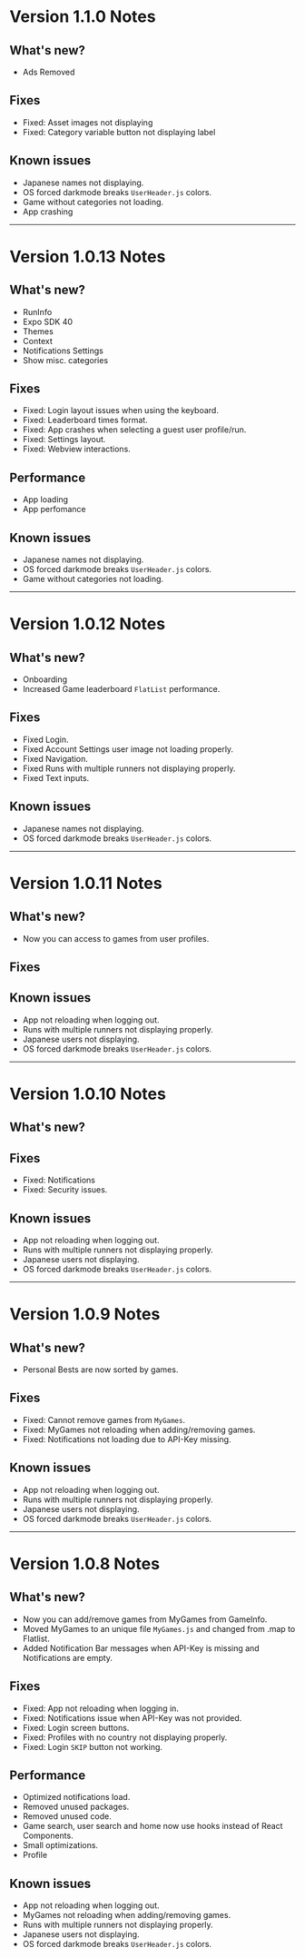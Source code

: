 # Version 1.1.0 Notes

## What's new?

- Ads Removed

## Fixes

- Fixed: Asset images not displaying
- Fixed: Category variable button not displaying label

## Known issues

- Japanese names not displaying.
- OS forced darkmode breaks `UserHeader.js` colors.
- Game without categories not loading.
- App crashing

---

# Version 1.0.13 Notes

## What's new?

- RunInfo
- Expo SDK 40
- Themes
- Context
- Notifications Settings
- Show misc. categories

## Fixes

- Fixed: Login layout issues when using the keyboard.
- Fixed: Leaderboard times format.
- Fixed: App crashes when selecting a guest user profile/run.
- Fixed: Settings layout.
- Fixed: Webview interactions.

## Performance

- App loading
- App perfomance

## Known issues

- Japanese names not displaying.
- OS forced darkmode breaks `UserHeader.js` colors.
- Game without categories not loading.

---

# Version 1.0.12 Notes

## What's new?

- Onboarding
- Increased Game leaderboard `FlatList` performance.

## Fixes

- Fixed Login.
- Fixed Account Settings user image not loading properly.
- Fixed Navigation.
- Fixed Runs with multiple runners not displaying properly.
- Fixed Text inputs.

## Known issues

- Japanese names not displaying.
- OS forced darkmode breaks `UserHeader.js` colors.

---

# Version 1.0.11 Notes

## What's new?

- Now you can access to games from user profiles.

## Fixes

## Known issues

- App not reloading when logging out.
- Runs with multiple runners not displaying properly.
- Japanese users not displaying.
- OS forced darkmode breaks `UserHeader.js` colors.

---

# Version 1.0.10 Notes

## What's new?

## Fixes

- Fixed: Notifications
- Fixed: Security issues.

## Known issues

- App not reloading when logging out.
- Runs with multiple runners not displaying properly.
- Japanese users not displaying.
- OS forced darkmode breaks `UserHeader.js` colors.

---

# Version 1.0.9 Notes

## What's new?

- Personal Bests are now sorted by games.

## Fixes

- Fixed: Cannot remove games from `MyGames`.
- Fixed: MyGames not reloading when adding/removing games.
- Fixed: Notifications not loading due to API-Key missing.

## Known issues

- App not reloading when logging out.
- Runs with multiple runners not displaying properly.
- Japanese users not displaying.
- OS forced darkmode breaks `UserHeader.js` colors.

---

# Version 1.0.8 Notes

## What's new?

- Now you can add/remove games from MyGames from GameInfo.
- Moved MyGames to an unique file `MyGames.js` and changed from .map to Flatlist.
- Added Notification Bar messages when API-Key is missing and Notifications are empty.

## Fixes

- Fixed: App not reloading when logging in.
- Fixed: Notifications issue when API-Key was not provided.
- Fixed: Login screen buttons.
- Fixed: Profiles with no country not displaying properly.
- Fixed: Login `SKIP` button not working.

## Performance

- Optimized notifications load.
- Removed unused packages.
- Removed unused code.
- Game search, user search and home now use hooks instead of React Components.
- Small optimizations.
- Profile

## Known issues

- App not reloading when logging out.
- MyGames not reloading when adding/removing games.
- Runs with multiple runners not displaying properly.
- Japanese users not displaying.
- OS forced darkmode breaks `UserHeader.js` colors.
